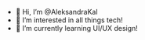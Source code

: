 - 👋 Hi, I’m @AleksandraKal
- 👀 I’m interested in all things tech! 
- 🌱 I’m currently learning UI/UX design!



<!---
AleksandraKal/AleksandraKal is a ✨ special ✨ repository because its `README.md` (this file) appears on your GitHub profile.
You can click the Preview link to take a look at your changes.
--->
